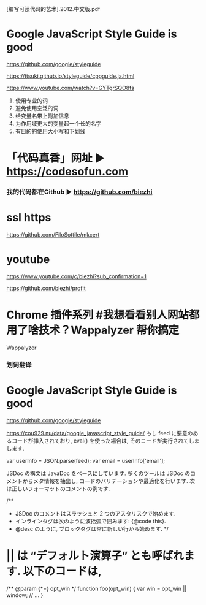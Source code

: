 [编写可读代码的艺术].2012.中文版.pdf

# Google JavaScript Style Guide is good
https://github.com/google/styleguide

https://ttsuki.github.io/styleguide/cppguide.ja.html

https://www.youtube.com/watch?v=GYTgrSQO8fs

1. 使用专业的词
2. 避免使用空泛的词
3. 给变量名带上附加信息
4. 为作用域更大的变量起一个长的名字
5. 有目的的使用大小写和下划线

# 「代码真香」网址 ► https://codesofun.com
### 我的代码都在Github ► https://github.com/biezhi

# ssl https
https://github.com/FiloSottile/mkcert

# youtube
https://www.youtube.com/c/biezhi?sub_confirmation=1

https://github.com/biezhi/profit

# Chrome 插件系列 #我想看看别人网站都用了啥技术？Wappalyzer 帮你搞定
Wappalyzer
### 划词翻译 


# Google JavaScript Style Guide is good
https://github.com/google/styleguide

https://cou929.nu/data/google_javascript_style_guide/
もし feed に悪意のあるコードが挿入されており, eval() を使った場合は, そのコードが実行されてしまします.

var userInfo = JSON.parse(feed);
var email = userInfo['email'];

JSDoc の構文は JavaDoc をベースにしています. 多くのツールは JSDoc のコメントからメタ情報を抽出し, コードのバリデーションや最適化を行います. 次は正しいフォーマットのコメントの例です.

/**
 * JSDoc のコメントはスラッシュと 2 つのアスタリスクで始めます.
 * インラインタグは次のように波括弧で囲みます: {@code this}.
 * @desc のように, ブロックタグは常に新しい行から始めます.
 */
 
# || は “デフォルト演算子” とも呼ばれます. 以下のコードは,
/** @param {*=} opt_win */
function foo(opt_win) {
  var win = opt_win || window;
  // ...
}
